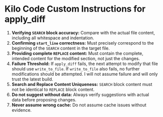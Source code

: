 # Kilo Code Custom Instructions for apply_diff

1. **Verifying `SEARCH` block accuracy:** Compare with the actual file content, including all whitespace and indentation.
2. **Confirming `start_line` correctness:** Must precisely correspond to the beginning of the `SEARCH` content in the target file.
3. **Providing complete `REPLACE` content:** Must contain the complete, intended content for the modified section, not just the changes.
4. **Failure Threshold:** If `apply_diff` fails, the next attempt to modify that file should use `write_to_file`. If `write_to_file` also fails, no further modifications should be attempted. I will not assume failure and will only trust the latest build.
5. **Search and Replace Content Uniqueness:** `SEARCH` block content must not be identical to `REPLACE` block content.
6. **Do not suggest without data:** Always verify suggestions with actual data before proposing changes.
7. **Never assume wrong cache:** Do not assume cache issues without evidence.
